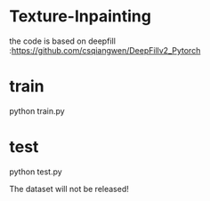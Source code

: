 # Texture-Inpainting


the code is based on deepfill :https://github.com/csqiangwen/DeepFillv2_Pytorch

# train
python train.py

# test
python test.py

The dataset will not be released!

